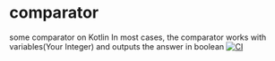 # comparator
some comparator on Kotlin
In most cases, the comparator works with variables(Your Integer) and outputs the answer in boolean
[![CI](https://github.com/Shadowmaster346/comparator/actions/workflows/blank.yml/badge.svg)](https://github.com/Shadowmaster346/comparator/actions/workflows/blank.yml)
